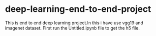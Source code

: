 # deep-learning-end-to-end-project
This is end to end deep learning project.In this i have use vgg19 and imagenet dataset. First run the Untitled.ipynb file to get the h5 file.
